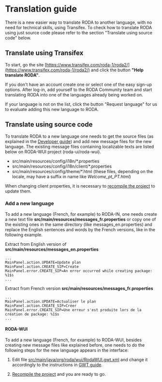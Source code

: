 # Translation guide

There is a new easier way to translate RODA to another language, with no need for technical skills, using Transifex. To check how to translate RODA using just source code please refer to the section "Translate using source code" below.

## Translate using Transifex

To start, go the site [https://www.transifex.com/roda-1/roda2/](https://www.transifex.com/roda-1/roda2/) and click the button **"Help translate RODA"**. 

If you don't have an account create one or select one of the easy sign-up options. After log-in, add yourself to the RODA Community team and start translating RODA into one of the languages already being worked on. 

If your language is not on the list, click the button "Request language" for us to evaluate adding this new language to RODA.


## Translate using source code

To translate RODA to a new language one needs to get the source files (as explained in the [Developer guide](Developers_Guide.md)) and add new message files for the new language.
The existing message files containing localizable texts are listed below on RODA-WUI project (roda-ui/roda-wui).
 
* src/main/resources/config/i18n/*.properties
* src/main/resources/config/i18n/client/*.properties
* src/main/resources/config/theme/*.html (these files, depending on the locale, may have a suffix in name like _Welcome_pt_PT.html_)

When changing client properties, it is necessary to [recompile the project](Developers_Guide.md) to update them.

### Add a new language

To add a new language (French, for example) to RODA-IN, one needs create a new text file  **src/main/resources/messages_fr.properties** or copy one of the existing ones in the same directory (like messages_en.properties) and replace the English sentences and words by the French versions, like in the following example.

Extract from English version of **src/main/resources/messages_en.properties** 

```properties
...
MainPanel.action.UPDATE=Update plan
MainPanel.action.CREATE_SIP=Create
MainPanel.error.CREATE_SIP=An error occurred while creating package: %1$s
...
```

Extract from French version **src/main/resources/messages_fr.properties** 

```properties
...
MainPanel.action.UPDATE=Actualiser le plan
MainPanel.action.CREATE_SIP=Créer
MainPanel.error.CREATE_SIP=Une erreur s'est produite lors de la création de package: %1$s
...
```

#### RODA-WUI

To add a new language (French, for example) to RODA-WUI, besides creating new message files like explained before, one needs to do the following steps for the new language appears in the interface:

1. Edit file [src/main/java/org/roda/wui/RodaWUI.gwt.xml](https://github.com/keeps/roda/blob/master/roda-ui/roda-wui/src/main/java/org/roda/wui/RodaWUI.gwt.xml) and change it accordingly to the instructions in [GWT guide](https://developers.google.com/web-toolkit/doc/latest/DevGuideI18nLocale#LocaleModule).

2. [Recompile the project](Developers_Guide.md) and you are ready to go.
